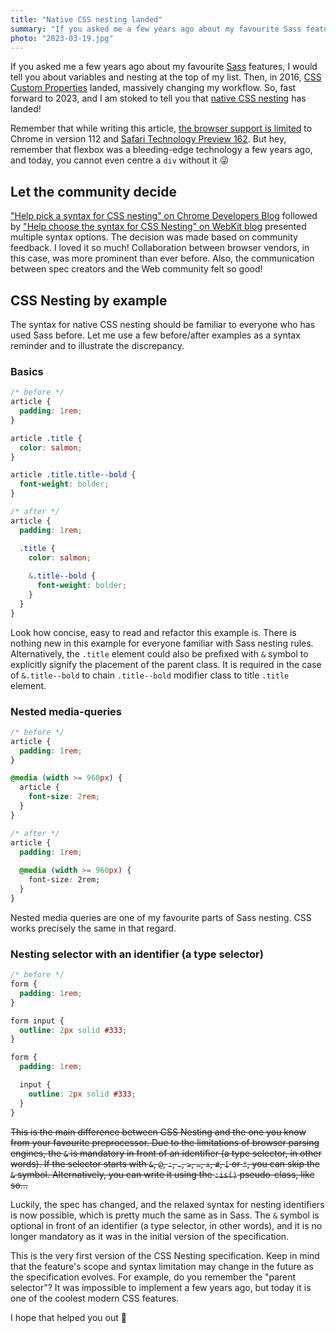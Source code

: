 ```yaml
---
title: "Native CSS nesting landed"
summary: "If you asked me a few years ago about my favourite Sass features, I would tell you about variables and nesting at the top of my list. Then, in 2016, CSS Custom Properties landed, massively changing my workflow. So, fast forward to 2023, and I am stoked to tell you that native CSS nesting has landed!"
photo: "2023-03-19.jpg"
---
```


If you asked me a few years ago about my favourite [Sass](https://sass-lang.com) features, I would tell you about variables and nesting at the top of my list. Then, in 2016, [CSS Custom Properties](/css-custom-properties-explained/) landed, massively changing my workflow. So, fast forward to 2023, and I am stoked to tell you that [native CSS nesting](https://w3c.github.io/csswg-drafts/css-nesting-1/) has landed!

Remember that while writing this article, [the browser support is limited](https://caniuse.com/css-nesting) to Chrome in version 112 and [Safari Technology Preview 162](https://webkit.org/blog/13703/release-notes-for-safari-technology-preview-162/). But hey, remember that flexbox was a bleeding-edge technology a few years ago, and today, you cannot even centre a `div` without it 😜

## Let the community decide

["Help pick a syntax for CSS nesting" on Chrome Developers Blog](https://developer.chrome.com/blog/help-css-nesting/) followed by ["Help choose the syntax for CSS Nesting" on WebKit blog](https://webkit.org/blog/13607/help-choose-from-options-for-css-nesting-syntax/) presented multiple syntax options. The decision was made based on community feedback. I loved it so much! Collaboration between browser vendors, in this case, was more prominent than ever before. Also, the communication between spec creators and the Web community felt so good!

## CSS Nesting by example

The syntax for native CSS nesting should be familiar to everyone who has used Sass before. Let me use a few before/after examples as a syntax reminder and to illustrate the discrepancy.

### Basics


```css
/* before */
article {
  padding: 1rem;
}

article .title {
  color: salmon;
}

article .title.title--bold {
  font-weight: bolder;
}
```

```css
/* after */
article {
  padding: 1rem;

  .title {
    color: salmon;
    
    &.title--bold {
      font-weight: bolder;
    }
  }
}
```

Look how concise, easy to read and refactor this example is. There is nothing new in this example for everyone familiar with Sass nesting rules. Alternatively, the `.title` element could also be prefixed with `&` symbol to explicitly signify the placement of the parent class. It is required in the case of `&.title--bold` to chain `.title--bold` modifier class to title `.title` element.

### Nested media-queries

```css
/* before */
article {
  padding: 1rem;
}

@media (width >= 960px) {
  article {
    font-size: 2rem;  
  }
}
```

```css
/* after */
article {
  padding: 1rem;
  
  @media (width >= 960px) {
    font-size: 2rem;
  }
}
```

Nested media queries are one of my favourite parts of Sass nesting. CSS works precisely the same in that regard.

### Nesting selector with an identifier (a type selector)

```css
/* before */
form {
  padding: 1rem;
}

form input {
  outline: 2px solid #333;
}
```

```css
form {
  padding: 1rem;

  input {
    outline: 2px solid #333;
  }
}
```

<del>This is the main difference between CSS Nesting and the one you know from your favourite preprocessor. Due to the limitations of browser parsing engines, the `&` is mandatory in front of an identifier (a type selector, in other words). If the selector starts with `&`, `@`, `:`, `.`, `>`, `~`, `+`, `#`, `[` or `*`, you can skip the `&` symbol. Alternatively, you can write it using the `:is()` pseudo-class, like so…</del>

Luckily, the spec has changed, and the relaxed syntax for nesting identifiers is now possible, which is pretty much the same as in Sass. The `&` symbol is optional in front of an identifier (a type selector, in other words), and it is no longer mandatory as it was in the initial version of the specification.

This is the very first version of the CSS Nesting specification. Keep in mind that the feature's scope and syntax limitation may change in the future as the specification evolves. For example, do you remember the "parent selector"? It was impossible to implement a few years ago, but today it is one of the coolest modern CSS features.

I hope that helped you out 🫶
